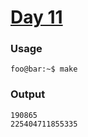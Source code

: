 # [Day 11](https://adventofcode.com/2024/day/11)
### Usage
```
foo@bar:~$ make
```
### Output
```
190865
225404711855335
```